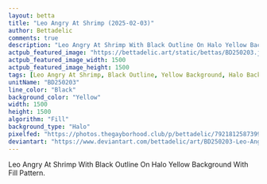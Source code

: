 ```yaml
---
layout: betta
title: "Leo Angry At Shrimp (2025-02-03)"
author: Bettadelic
comments: true
description: "Leo Angry At Shrimp With Black Outline On Halo Yellow Background With Fill Pattern."
actpub_featured_image: "https://bettadelic.art/static/bettas/BD250203.jpg"
actpub_featured_image_width: 1500
actpub_featured_image_height: 1500
tags: [Leo Angry At Shrimp, Black Outline, Yellow Background, Halo Background Pattern, Fill Pattern, February 2025]
unitName: "BD250203"
line_color: "Black"
background_color: "Yellow"
width: 1500
height: 1500
algorithm: "Fill"
background_type: "Halo"
pixelfed: "https://photos.thegayborhood.club/p/bettadelic/792181258739918161"
deviantart: "https://www.deviantart.com/bettadelic/art/BD250203-Leo-Angry-At-Shrimp-2025-02-03-1155166382"
---
```


Leo Angry At Shrimp With Black Outline On Halo Yellow Background With Fill Pattern.
